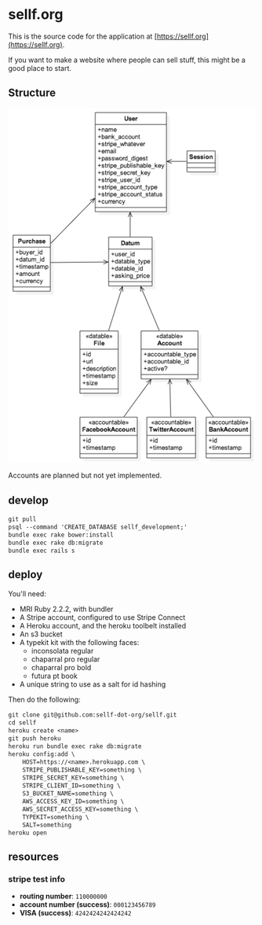 # sellf.org

This is the source code for the application at [https://sellf.org](https://sellf.org).

If you want to make a website where people can sell stuff, this might be a good place to start.

## Structure

![uml diagram](uml.png)

Accounts are planned but not yet implemented.

## develop

    git pull
    psql --command 'CREATE_DATABASE sellf_development;'
    bundle exec rake bower:install
    bundle exec rake db:migrate
    bundle exec rails s

## deploy

You'll need:

*   MRI Ruby 2.2.2, with bundler
*   A Stripe account, configured to use Stripe Connect
*   A Heroku account, and the heroku toolbelt installed
*   An s3 bucket
*   A typekit kit with the following faces:
    *   inconsolata regular
    *   chaparral pro regular
    *   chaparral pro bold
    *   futura pt book
*   A unique string to use as a salt for id hashing

Then do the following:

    git clone git@github.com:sellf-dot-org/sellf.git
    cd sellf
    heroku create <name>
    git push heroku
    heroku run bundle exec rake db:migrate
    heroku config:add \
        HOST=https://<name>.herokuapp.com \
        STRIPE_PUBLISHABLE_KEY=something \
        STRIPE_SECRET_KEY=something \
        STRIPE_CLIENT_ID=something \
        S3_BUCKET_NAME=something \
        AWS_ACCESS_KEY_ID=something \
        AWS_SECRET_ACCESS_KEY=something \
        TYPEKIT=something \
        SALT=something
    heroku open

## resources

### stripe test info

*   **routing number**: `110000000`
*   **account number (success)**: `000123456789`
*   **VISA (success)**: `4242424242424242`
